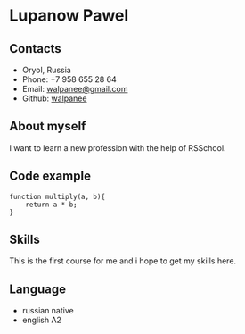 # Lupanow Pawel

## Contacts

* Oryol, Russia
* Phone: +7 958 655 28 64
* Email: walpanee@gmail.com
* Github: [walpanee](https://github.com/walpanee)

## About myself

I want to learn a new profession with the help of RSSchool.

## Code example

```
function multiply(a, b){
    return a * b;
}
```
## Skills

This is the first course for me and i hope to get my skills here.

## Language

* russian native
* english A2